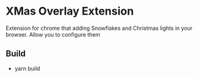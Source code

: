 # XMas Overlay Extension
Extension for chrome that adding Snowflakes and Christmas lights in your browser. Allow you to configure them


## Build

- yarn build

